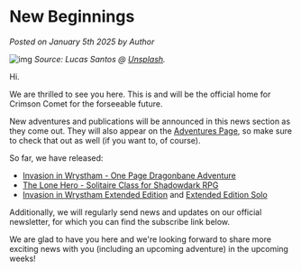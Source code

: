 # New Beginnings
*Posted on January 5th 2025 by Author*

![img](https://i.imgur.com/hp4z79g.jpeg)
*Source: Lucas Santos @ [Unsplash](https://unsplash.com/photos/green-and-black-dice-on-brown-wooden-table-XIIsv6AshJY).*

Hi.

We are thrilled to see you here. This is and will be the official home for Crimson Comet for the forseeable future. 

New adventures and publications will be announced in this news section as they come out. They will also appear on the [Adventures Page](https://crimson-comet.com/adventures), so make sure to check that out as well (if you want to, of course).

So far, we have released:
- [Invasion in Wrystham - One Page Dragonbane Adventure](https://www.drivethrurpg.com/en/product/515977/invasion-in-wrystham-one-page-dragonbane-adventure)
- [The Lone Hero - Solitaire Class for Shadowdark RPG](https://www.drivethrurpg.com/en/product/517732/the-lone-hero-a-shadowdark-rpg-class-for-solo-play)
- [Invasion in Wrystham Extended Edition](https://www.drivethrurpg.com/en/product/522038/invasion-in-wrystham-extended-edition-a-dragonbane-adventure) and [Extended Edition Solo](https://www.drivethrurpg.com/en/product/528124/invasion-in-wrystham-extended-edition-solo-a-dragonbane-adventure)

Additionally, we will regularly send news and updates on our official newsletter, for which you can find the subscribe link below. 

We are glad to have you here and we're looking forward to share more exciting news with you (including an upcoming adventure) in the upcoming weeks!
